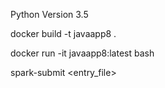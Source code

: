 Python Version
3.5

docker build -t javaapp8 .

docker run -it javaapp8:latest bash

spark-submit <entry_file>
